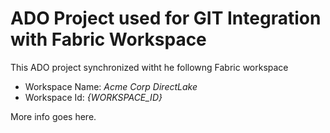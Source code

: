 # ADO Project used for GIT Integration with Fabric Workspace

This ADO project synchronized witht he followng Fabric workspace
 - Workspace Name: *Acme Corp DirectLake*
 - Workspace Id: *{WORKSPACE_ID}*

 More info goes here.